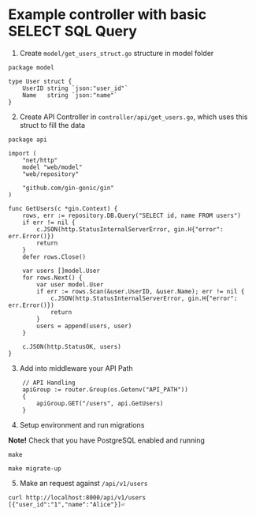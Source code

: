 # Example controller with basic SELECT SQL Query

1. Create `model/get_users_struct.go` structure in model folder

```
package model

type User struct {
	UserID string `json:"user_id"`
	Name   string `json:"name"`
}
```

2. Create API Controller in `controller/api/get_users.go`, which uses this struct to fill the data

```
package api

import (
	"net/http"
	model "web/model"
	"web/repository"

	"github.com/gin-gonic/gin"
)

func GetUsers(c *gin.Context) {
	rows, err := repository.DB.Query("SELECT id, name FROM users")
	if err != nil {
		c.JSON(http.StatusInternalServerError, gin.H{"error": err.Error()})
		return
	}
	defer rows.Close()

	var users []model.User
	for rows.Next() {
		var user model.User
		if err := rows.Scan(&user.UserID, &user.Name); err != nil {
			c.JSON(http.StatusInternalServerError, gin.H{"error": err.Error()})
			return
		}
		users = append(users, user)
	}

	c.JSON(http.StatusOK, users)
}
```

3. Add into middleware your API Path

```
	// API Handling
	apiGroup := router.Group(os.Getenv("API_PATH"))
	{
		apiGroup.GET("/users", api.GetUsers)
	}
```

4. Setup environment and run migrations

**Note!** Check that you have PostgreSQL enabled and running

`make`

`make migrate-up`

5. Make an request against `/api/v1/users`

```
curl http://localhost:8000/api/v1/users
[{"user_id":"1","name":"Alice"}]⏎   
```
